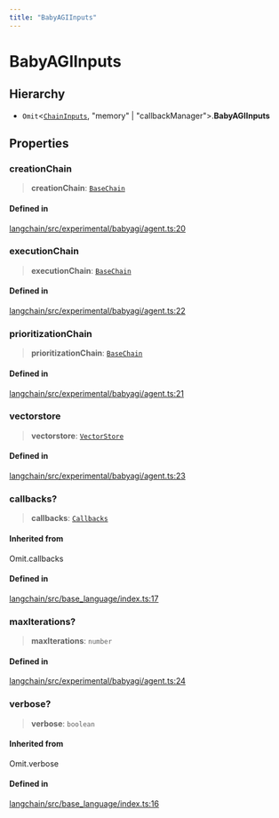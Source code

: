 ```yaml
---
title: "BabyAGIInputs"
---
```


# BabyAGIInputs

## Hierarchy

- `Omit`<[`ChainInputs`](../../chains/interfaces/ChainInputs.md), "memory" \| "callbackManager"\>.**BabyAGIInputs**

## Properties

### creationChain

> **creationChain**: [`BaseChain`](../../chains/classes/BaseChain.md)

#### Defined in

[langchain/src/experimental/babyagi/agent.ts:20](https://github.com/hwchase17/langchainjs/blob/ddf2996/langchain/src/experimental/babyagi/agent.ts#L20)

### executionChain

> **executionChain**: [`BaseChain`](../../chains/classes/BaseChain.md)

#### Defined in

[langchain/src/experimental/babyagi/agent.ts:22](https://github.com/hwchase17/langchainjs/blob/ddf2996/langchain/src/experimental/babyagi/agent.ts#L22)

### prioritizationChain

> **prioritizationChain**: [`BaseChain`](../../chains/classes/BaseChain.md)

#### Defined in

[langchain/src/experimental/babyagi/agent.ts:21](https://github.com/hwchase17/langchainjs/blob/ddf2996/langchain/src/experimental/babyagi/agent.ts#L21)

### vectorstore

> **vectorstore**: [`VectorStore`](../../vectorstores_base/classes/VectorStore.md)

#### Defined in

[langchain/src/experimental/babyagi/agent.ts:23](https://github.com/hwchase17/langchainjs/blob/ddf2996/langchain/src/experimental/babyagi/agent.ts#L23)

### callbacks?

> **callbacks**: [`Callbacks`](../../callbacks/types/Callbacks.md)

#### Inherited from

Omit.callbacks

#### Defined in

[langchain/src/base_language/index.ts:17](https://github.com/hwchase17/langchainjs/blob/ddf2996/langchain/src/base_language/index.ts#L17)

### maxIterations?

> **maxIterations**: `number`

#### Defined in

[langchain/src/experimental/babyagi/agent.ts:24](https://github.com/hwchase17/langchainjs/blob/ddf2996/langchain/src/experimental/babyagi/agent.ts#L24)

### verbose?

> **verbose**: `boolean`

#### Inherited from

Omit.verbose

#### Defined in

[langchain/src/base_language/index.ts:16](https://github.com/hwchase17/langchainjs/blob/ddf2996/langchain/src/base_language/index.ts#L16)
